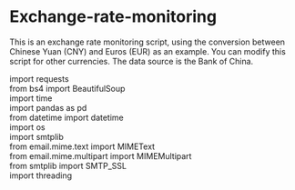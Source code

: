 # Exchange-rate-monitoring
This is an exchange rate monitoring script, using the conversion between Chinese Yuan (CNY) and Euros (EUR) as an example. You can modify this script for other currencies. The data source is the Bank of China.

import requests  
from bs4 import BeautifulSoup  
import time  
import pandas as pd  
from datetime import datetime  
import os  
import smtplib  
from email.mime.text import MIMEText  
from email.mime.multipart import MIMEMultipart  
from smtplib import SMTP_SSL  
import threading  
